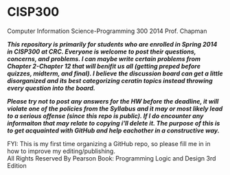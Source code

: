 CISP300 
=======

Computer Information Science-Programming 300 2014 Prof. Chapman

***This repository is primarily for students who are enrolled in Spring 2014 in CISP300 at CRC.  Everyone is welcome to post their questions, concerns, and problems. I can maybe write certain problems from Chapter 2-Chapter 12 that will benifit us all (getting preped before quizzes, midterm, and final). I believe the discussion board can get a little disorganized and its best categorizing ceratin topics instead throwing every question into the board.***

***Please try not to post any answers for the HW before the deadline, it will violate one of the policies from the Syllabus and it may or most likely lead to a serious offense (since this repo is public). If I do encounter any informaiton that may relate to copying i'll delete it.  The purpose of this is to get acquainted with GitHub and help eachother in a constructive way.***


FYI: This is my first time organizing a GitHub repo, so please fill me in in how to improve my editing/publishing.  
All Rights Reserved By Pearson
Book: Programming Logic and Design 3rd Edition 
